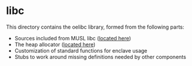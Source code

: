 libc
====

This directory contains the oelibc library, formed from the following parts:

- Sources included from MUSL libc ([located here](../3rdparty/musl))
- The heap allocator ([located here](../enclave/core))
- Customization of standard functions for enclave usage
- Stubs to work around missing definitions needed by other components

